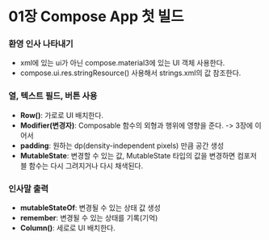 # 01장 Compose App 첫 빌드

### 환영 인사 나타내기
- xml에 있는 ui가 아닌 compose.material3에 있는 UI 객체 사용한다.
- compose.ui.res.stringResource() 사용해서 strings.xml의 값 참조한다.

### 열, 텍스트 필드, 버튼 사용
- **Row()**: 가로로 UI 배치한다.
- **Modifier(변경자)**: Composable 함수의 외형과 행위에 영향을 준다. -> 3장에 이어서
- **padding**: 원하는 dp(density-independent pixels) 만큼 공간 생성
- **MutableState**: 변경할 수 있는 값, MutableState 타입의 값을 변경하면 컴포저블 함수는 다시 그려지거나 다시 채색된다.

### 인사말 출력
- **mutableStateOf**: 변경될 수 있는 상태 값 생성
- **remember**: 변경될 수 있는 상태를 기록(기억)
- **Column()**: 세로로 UI 배치한다.
